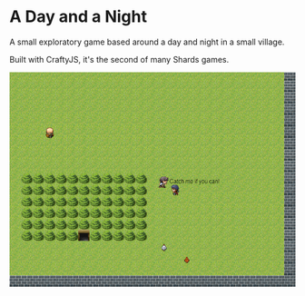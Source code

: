 A Day and a Night
=================

A small exploratory game based around a day and night in a small village.

Built with CraftyJS, it's the second of many Shards games.

![Screenshot](screenshot.png)
